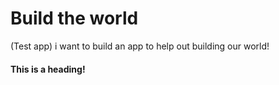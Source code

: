 # Build the world
(Test app) i want to build an app to help out building our world!

#### This is a heading!
